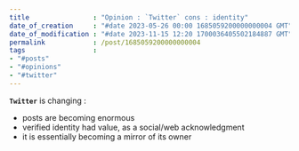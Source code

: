 ```yaml
---
title                : "Opinion : `Twitter` cons : identity"
date_of_creation     : "#date 2023-05-26 00:00 1685059200000000004 GMT"
date_of_modification : "#date 2023-11-15 12:20 1700036405502184887 GMT"
permalink            : /post/1685059200000000004
tags                 : 
- "#posts"
- "#opinions"
- "#twitter"
---
```


__`Twitter`__ is changing :
- posts are becoming enormous
- verified identity had value, as a social/web acknowledgment
- it is essentially becoming a mirror of its owner
